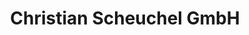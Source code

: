 ---
title: "Christian Scheuchel GmbH"
url: /heroldsberg/christian-scheuchel-gmbh/
shop: Autowerkstatt
---